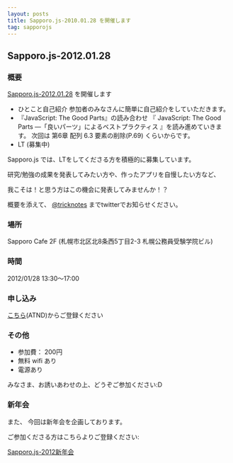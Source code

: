 ```yaml
---
layout: posts
title: Sapporo.js-2010.01.28 を開催します
tag: sapporojs
---
```

## Sapporo.js-2012.01.28

### 概要

[Sapporo.js-2012.01.28](http://atnd.org/events/24078) を開催します

+ ひとこと自己紹介
参加者のみなさんに簡単に自己紹介をしていただきます。
+ 『JavaScript: The Good Parts』の読み合わせ
『 JavaScript: The Good Parts ―「良いパーツ」によるベストプラクティス 』を読み進めていきます。
次回は 第6章 配列 6.3 要素の削除(P.69) くらいからです。
+ LT
(募集中)

Sapporo.js では、LTをしてくださる方を積極的に募集しています。

研究/勉強の成果を発表してみたい方や、作ったアプリを自慢したい方など、

我こそは！と思う方はこの機会に発表してみませんか！？

概要を添えて、 [@tricknotes](http://twitter.com/tricknotes) までtwitterでお知らせください。

### 場所

Sapporo Cafe 2F (札幌市北区北8条西5丁目2-3 札幌公務員受験学院ビル)

### 時間

2012/01/28 13:30〜17:00

### 申し込み

[こちら](http://atnd.org/events/24078)(ATND)からご登録ください

### その他

* 参加費： 200円
* 無料 wifi あり
* 電源あり

みなさま、お誘いあわせの上、どうぞご参加ください:D

### 新年会

また、 今回は新年会を企画しております。

ご参加くださる方はこちらよりご登録ください:

[Sapporo.js-2012新年会](http://atnd.org/events/24649)
